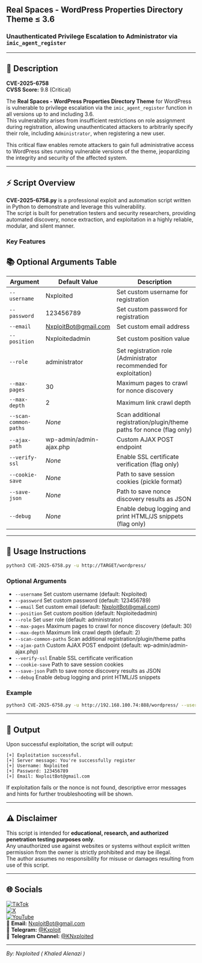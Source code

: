 ## Real Spaces - WordPress Properties Directory Theme ≤ 3.6  
### Unauthenticated Privilege Escalation to Administrator via `imic_agent_register`

---

## 📝 Description

**CVE-2025-6758**  
**CVSS Score:** 9.8 (Critical)

The **Real Spaces - WordPress Properties Directory Theme** for WordPress is vulnerable to privilege escalation via the `imic_agent_register` function in all versions up to and including 3.6.  
This vulnerability arises from insufficient restrictions on role assignment during registration, allowing unauthenticated attackers to arbitrarily specify their role, including `Administrator`, when registering a new user.

This critical flaw enables remote attackers to gain full administrative access to WordPress sites running vulnerable versions of the theme, jeopardizing the integrity and security of the affected system.

---

## ⚡ Script Overview

**CVE-2025-6758.py** is a professional exploit and automation script written in Python to demonstrate and leverage this vulnerability.  
The script is built for penetration testers and security researchers, providing automated discovery, nonce extraction, and exploitation in a highly reliable, modular, and silent manner.

### Key Features

## 📚 Optional Arguments Table

| Argument            | Default Value            | Description                                                            |
|---------------------|-------------------------|------------------------------------------------------------------------|
| `--username`        | Nxploited               | Set custom username for registration                                   |
| `--password`        | 123456789               | Set custom password for registration                                   |
| `--email`           | NxploitBot@gmail.com    | Set custom email address                                               |
| `--position`        | Nxploitedadmin          | Set custom position value                                              |
| `--role`            | administrator           | Set registration role (Administrator recommended for exploitation)      |
| `--max-pages`       | 30                      | Maximum pages to crawl for nonce discovery                             |
| `--max-depth`       | 2                       | Maximum link crawl depth                                               |
| `--scan-common-paths` | *None*                 | Scan additional registration/plugin/theme paths for nonce (flag only)   |
| `--ajax-path`       | wp-admin/admin-ajax.php | Custom AJAX POST endpoint                                              |
| `--verify-ssl`      | *None*                  | Enable SSL certificate verification (flag only)                        |
| `--cookie-save`     | *None*                  | Path to save session cookies (pickle format)                           |
| `--save-json`       | *None*                  | Path to save nonce discovery results as JSON                           |
| `--debug`           | *None*                  | Enable debug logging and print HTML/JS snippets (flag only)            |



---

## 🚀 Usage Instructions

```bash
python3 CVE-2025-6758.py -u http://TARGET/wordpress/
```

### Optional Arguments

- `--username`      Set custom username (default: Nxploited)
- `--password`      Set custom password (default: 123456789)
- `--email`         Set custom email (default: NxploitBot@gmail.com)
- `--position`      Set custom position (default: Nxploitedadmin)
- `--role`          Set user role (default: administrator)
- `--max-pages`     Maximum pages to crawl for nonce discovery (default: 30)
- `--max-depth`     Maximum link crawl depth (default: 2)
- `--scan-common-paths`  Scan additional registration/plugin/theme paths
- `--ajax-path`     Custom AJAX POST endpoint (default: wp-admin/admin-ajax.php)
- `--verify-ssl`    Enable SSL certificate verification
- `--cookie-save`   Path to save session cookies
- `--save-json`     Path to save nonce discovery results as JSON
- `--debug`         Enable debug logging and print HTML/JS snippets

### Example

```bash
python3 CVE-2025-6758.py -u http://192.168.100.74:888/wordpress/ --username AdminX --password MySecretPass123 --scan-common-paths --debug
```

---

## 🎯 Output

Upon successful exploitation, the script will output:

```
[+] Exploitation successful.
[+] Server message: You're successfully register
[+] Username: Nxploited
[+] Password: 123456789
[+] Email: NxploitBot@gmail.com
```

If exploitation fails or the nonce is not found, descriptive error messages and hints for further troubleshooting will be shown.

---

## ⚠️ Disclaimer

This script is intended for **educational, research, and authorized penetration testing purposes only**.  
Any unauthorized use against websites or systems without explicit written permission from the owner is strictly prohibited and may be illegal.  
The author assumes no responsibility for misuse or damages resulting from use of this script.

---

## 🌐 Socials

[![TikTok](https://img.shields.io/badge/TikTok-%23000000.svg?logo=TikTok&logoColor=white)](https://tiktok.com/@nxploit)  
[![X](https://img.shields.io/badge/X-black.svg?logo=X&logoColor=white)](https://x.com/Nxploited)  
[![YouTube](https://img.shields.io/badge/YouTube-%23FF0000.svg?logo=YouTube&logoColor=white)](https://youtube.com/@Nxploited)  
📧 **Email:** [NxploitBot@gmail.com](mailto:NxploitBot@gmail.com)  
📨 **Telegram:** [@Kxploit](https://t.me/Kxploit)  
📡 **Telegram Channel:** [@KNxploited](https://t.me/KNxploited)

---

*By: Nxploited ( Khaled Alenazi )*

